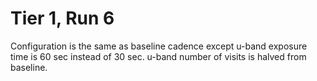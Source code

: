 # Tier 1, Run 6

Configuration is the same as baseline cadence except u-band exposure time is
60 sec instead of 30 sec. u-band number of visits is halved from baseline. 
